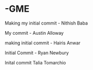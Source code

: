 # -GME

Making my initial commit - Nithish Baba

My commit - Austin Alloway

making initial commit - Hairis Anwar

Initial Commit - Ryan Newbury

Inital commit Talia Tomarchio

